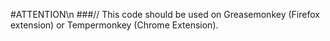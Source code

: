 #ATTENTION\n
###// This code should be used on Greasemonkey (Firefox extension) or Tempermonkey (Chrome Extension).
